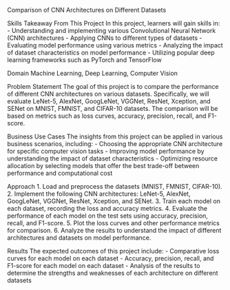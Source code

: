 Comparison of CNN Architectures on Different Datasets

Skills Takeaway From This Project
    In this project, learners will gain skills in:
    - Understanding and implementing various Convolutional Neural Network (CNN) architectures
    - Applying CNNs to different types of datasets
    - Evaluating model performance using various metrics
    - Analyzing the impact of dataset characteristics on model performance
    - Utilizing popular deep learning frameworks such as PyTorch and TensorFlow

    
Domain
    Machine Learning, Deep Learning, Computer Vision


Problem Statement
    The goal of this project is to compare the performance of different CNN architectures on
    various datasets. Specifically, we will evaluate LeNet-5, AlexNet, GoogLeNet, VGGNet,
    ResNet, Xception, and SENet on MNIST, FMNIST, and CIFAR-10 datasets. The comparison
    will be based on metrics such as loss curves, accuracy, precision, recall, and F1-score.

    
Business Use Cases
    The insights from this project can be applied in various business scenarios, including:
    - Choosing the appropriate CNN architecture for specific computer vision tasks
    - Improving model performance by understanding the impact of dataset characteristics
    - Optimizing resource allocation by selecting models that offer the best trade-off between
    performance and computational cost

    
Approach
    1. Load and preprocess the datasets (MNIST, FMNIST, CIFAR-10).
    2. Implement the following CNN architectures: LeNet-5, AlexNet, GoogLeNet, VGGNet,
    ResNet, Xception, and SENet.
    3. Train each model on each dataset, recording the loss and accuracy metrics.
    4. Evaluate the performance of each model on the test sets using accuracy, precision, recall,
    and F1-score.
    5. Plot the loss curves and other performance metrics for comparison.
    6. Analyze the results to understand the impact of different architectures and datasets on
    model performance.

    
Results
    The expected outcomes of this project include:
    - Comparative loss curves for each model on each dataset
    - Accuracy, precision, recall, and F1-score for each model on each dataset
    - Analysis of the results to determine the strengths and weaknesses of each architecture on
    different datasets
